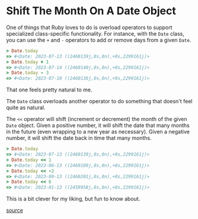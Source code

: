 # Shift The Month On A Date Object

One of things that Ruby loves to do is overload operators to support
specialized class-specific functionality. For instance, with the `Date` class,
you can use the `+` and `-` operators to add or remove days from a given
`Date`.

```ruby
> Date.today
=> #<Date: 2023-07-13 ((2460139j,0s,0n),+0s,2299161j)>
> Date.today + 1
=> #<Date: 2023-07-14 ((2460140j,0s,0n),+0s,2299161j)>
> Date.today - 3
=> #<Date: 2023-07-10 ((2460136j,0s,0n),+0s,2299161j)>
```

That one feels pretty natural to me.

The `Date` class overloads another operator to do something that doesn't feel
quite as natural.

The `<<` operator will shift (increment or decrement) the month of the given
`Date` object. Given a positive number, it will shift the date that many months
in the future (even wrapping to a new year as necessary). Given a negative
number, it will shift the date back in time that many months.

```ruby
> Date.today
=> #<Date: 2023-07-13 ((2460139j,0s,0n),+0s,2299161j)>
> Date.today << 1
=> #<Date: 2023-06-13 ((2460109j,0s,0n),+0s,2299161j)>
> Date.today << -2
=> #<Date: 2023-09-13 ((2460201j,0s,0n),+0s,2299161j)>
> Date.today << 6
=> #<Date: 2023-01-13 ((2459958j,0s,0n),+0s,2299161j)>
```

This is a bit clever for my liking, but fun to know about.

[source](https://ruby-doc.org/stdlib-3.0.0/libdoc/date/rdoc/Date.html#method-i-3C-3C)
